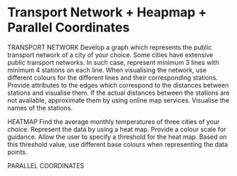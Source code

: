 # Transport Network + Heapmap + Parallel Coordinates

TRANSPORT NETWORK
Develop a graph which represents the public transport network of a city of your choice. Some cities have extensive public transport networks. In such case, represent minimum 3 lines with minimum 4 stations on each line. When visualising the network, use different colours for the different lines and their corresponding stations. Provide attributes to the edges which correspond to the distances between stations and visualise them. If the actual distances between the stations are not available, approximate them by using online map services. Visualise the names of the stations.

HEATMAP
Find the average monthly temperatures of three cities of your choice. Represent the data by using a heat map. Provide a colour scale for guidance. Allow the user to specify a threshold for the heat map. Based on this threshold value, use different base colours when representing the data points.

PARALLEL COORDINATES


